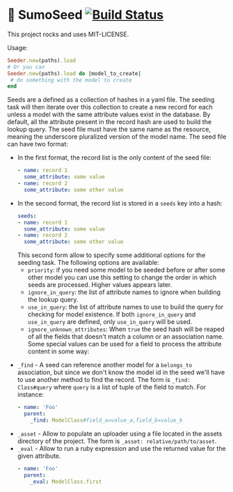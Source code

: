 # :seedling: SumoSeed [![Build Status](https://travis-ci.org/3print/sumo_seed.svg?branch=master)](https://travis-ci.org/3print/sumo_seed)

This project rocks and uses MIT-LICENSE.

Usage:
```ruby
Seeder.new(paths).load
# Or you can
Seeder.new(paths).load do |model_to_create|
 # do something with the model to create
end
```

Seeds are a defined as a collection of hashes in a yaml file.
The seeding task will then iterate over this collection to create a new record
for each unless a model with the same attribute values exist in the database.
By default, all the attribute present in the record hash are used to build the
lookup query.
The seed file must have the same name as the resource, meaning the underscore
pluralized version of the model name.
The seed file can have two format:
* In the first format, the record list is the only content of the seed file:
  ```yaml
  - name: record 1
    some_attribute: some value
  - name: record 2
    some_attribute: some other value
  ```
* In the second format, the record list is stored in a `seeds` key into a
  hash:
  ```yaml
  seeds:
  - name: record 1
    some_attribute: some value
  - name: record 2
    some_attribute: some other value
  ```
  This second form allow to specify some additional options for the seeding
  task.
  The following options are available:
  - `priority`: if you need some model to be seeded before or after some
    other model you can use this setting to change the order in which seeds
    are processed. Higher values appears later.
  - `ignore_in_query`: the list of attribute names to ignore when building
    the lookup query.
  - `use_in_query`: the list of attribute names to use to build the query for
    checking for model existence. If both `ignore_in_query` and `use_in_query`
    are defined, only `use_in_query` will be used.
  - `ignore_unknown_attributes`: When `true` the seed hash will be reaped of
    all the fields that doesn't match a column or an association name.
Some special values can be used for a field to process the attribute content
in some way:
- `_find` - A seed can reference another model for a `belongs_to` association,
  but since we don't know the model id in the seed we'll have to use another
  method to find the record.
  The form is `_find: Class#query` where `query` is a list of tuple of the
  field to match.
  For instance:
  ```yaml
  - name: 'Foo'
    parent:
      _find: ModelClass#field_a=value_a,field_b=value_b
  ```
- `_asset` - Allow to populate an uploader using a file located in the assets
  directory of the project.
  The form is `_asset: relative/path/to/asset`.
- `_eval` - Allow to run a ruby expression and use the returned value for the
  given attribute.
  ```yaml
  - name: 'Foo'
    parent:
      _eval: ModelClass.first
  ```
